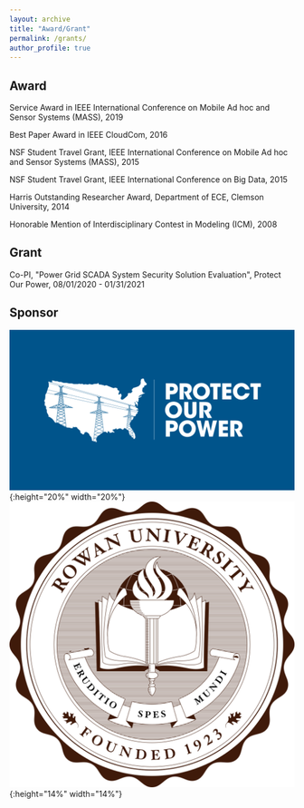 ```yaml
---
layout: archive
title: "Award/Grant"
permalink: /grants/
author_profile: true
---
```


## Award

Service Award in IEEE International Conference on Mobile Ad hoc and Sensor Systems (MASS), 2019

Best Paper Award in IEEE CloudCom, 2016

NSF Student Travel Grant, IEEE International Conference on Mobile Ad hoc and Sensor Systems
(MASS), 2015

NSF Student Travel Grant, IEEE International Conference on Big Data, 2015

Harris Outstanding Researcher Award, Department of ECE, Clemson University, 2014

Honorable Mention of Interdisciplinary Contest in Modeling (ICM), 2008

## Grant

Co-PI, "Power Grid SCADA System Security Solution Evaluation", Protect Our Power, 08/01/2020 - 01/31/2021

## Sponsor
![Protect Our Power](protectpowerlogo.png){:height="20%" width="20%"} &nbsp; &nbsp; &nbsp; &nbsp; &nbsp;
![Rowan](rowanlogo.png){:height="14%" width="14%"}

